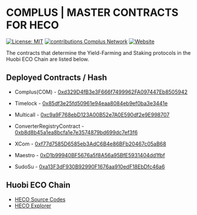 # COMPLUS | MASTER CONTRACTS FOR HECO

[![License: MIT](https://img.shields.io/badge/License-MIT-green.svg)](https://github.com/complusnetwork/complus-master-heco/blob/master/LICENSE) [![contributions Complus Network](https://img.shields.io/badge/contributions-welcome-brightgreen.svg?style=flat)](https://github.com/complusnetwork/complus-master-heco/issues) [![Website](https://img.shields.io/website-up-down-green-red/https/shields.io.svg?label=website)](https://heco.complus.network)

The contracts that determine the Yield-Farming and Staking protocols in the Huobi ECO Chain are listed below.

## Deployed Contracts / Hash
- Complus(COM) - [0xd329D4fB3e3F666f7499962FA097447Eb8505942](https://hecoinfo.com/address/0xd329D4fB3e3F666f7499962FA097447Eb8505942#contracts)

- Timelock - [0x85df3e25fd50961e94eaa8084eb9ef0ba3e3441e](https://hecoinfo.com/address/0x85df3e25fd50961e94eaa8084eb9ef0ba3e3441e#contracts)
- Multicall - [0xc9a9F768ebD123A00B52e7A0E590df2e9E998707](https://hecoinfo.com/address/0xc9a9F768ebD123A00B52e7A0E590df2e9E998707#contracts)
- ConverterRegistryContract - [0xb8d8b45a1ea8bcfa1e7e3574879bd699dc7ef3f6](https://hecoinfo.com/address/0xb8d8b45a1ea8bcfa1e7e3574879bd699dc7ef3f6#contracts)

- XCom - [0xf77d7585D6585eb3AdC6B4e86BFb20467c05aB68](https://hecoinfo.com/address/0xf77d7585D6585eb3AdC6B4e86BFb20467c05aB68#contracts)
- Maestro - [0xD1b99940BF5676a5f8A56a95BfE5931404dd1fbf](https://hecoinfo.com/address/0xD1b99940BF5676a5f8A56a95BfE5931404dd1fbf#contracts)
- SudoSu - [0xa13F3dF930B92990F1676aa910edF18EbDfc46a6](https://hecoinfo.com/address/0xa13F3dF930B92990F1676aa910edF18EbDfc46a6#contracts)

## Huobi ECO Chain
- [HECO Source Codes](https://github.com/HuobiGroup/huobi-eco-chain)
- [HECO Explorer](https://hecoinfo.com/)
